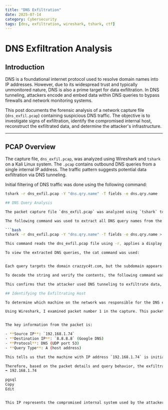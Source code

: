 ```yaml
---
title: "DNS Exfiltration"
date: 2025-07-14
category: Cybersecurity
tags: [dns, exfiltration, wireshark, tshark, ctf]
---
```


# DNS Exfiltration Analysis

## Introduction

DNS is a foundational internet protocol used to resolve domain names into IP addresses. However, due to its widespread trust and typically unmonitored nature, DNS is also a prime target for data exfiltration. In DNS tunneling, attackers encode and embed data within DNS queries to bypass firewalls and network monitoring systems.

This post documents the forensic analysis of a network capture file (`dns_exfil.pcap`) containing suspicious DNS traffic. The objective is to investigate signs of exfiltration, identify the compromised internal host, reconstruct the exfiltrated data, and determine the attacker's infrastructure.

---

## PCAP Overview

The capture file, `dns_exfil.pcap`, was analyzed using Wireshark and `tshark` on a Kali Linux system. The `.pcap` contains outbound DNS queries from a single internal IP address. The traffic pattern suggests potential data exfiltration via DNS tunneling.

Initial filtering of DNS traffic was done using the following command:

```bash
tshark -r dns_exfil.pcap -Y "dns.qry.name" -T fields -e dns.qry.name

## DNS Query Analysis

The packet capture file `dns_exfil.pcap` was analyzed using `tshark` to extract DNS query names. These queries revealed a suspicious pattern involving encoded subdomains, likely used for data exfiltration.

The following command was used to extract all DNS query names from the capture:

```bash
tshark -r dns_exfil.pcap -Y "dns.qry.name" -T fields -e dns.qry.name > queries.txt

This command reads the dns_exfil.pcap file using -r, applies a display filter -Y to include only DNS queries (dns.qry.name), outputs only the DNS query name field (-e dns.qry.name), and saves the output to queries.txt.

To view the extracted DNS queries, the cat command was used:


Each query targets the domain crazzyc4t.com, but the subdomain appears to be Base64-encoded. The encoded string Q1RGe1RVTk4zTEwxTkdfRE5TX0wxSzNfNF9QUjB9 is likely the exfiltrated payload embedded within DNS queries.

To decode the string and verify the contents, the following command was executed:

This confirms that the attacker used DNS tunneling to exfiltrate data, embedding a Base64-encoded flag in the subdomain of a DNS query to an external, attacker-controlled domain. This method allows bypassing network monitoring tools that do not deeply inspect DNS payloads.

## Identifying the Exfiltrating Host

To determine which machine on the network was responsible for the DNS exfiltration, I inspected the source IP address of the DNS queries sent to the external domain `crazzyc4t.com`.

Using Wireshark, I examined packet number 1 in the capture. This packet is a standard DNS query requesting the A record for the suspicious domain:


The key information from the packet is:

- **Source IP**: `192.168.1.74`
- **Destination IP**: `8.8.8.8` (Google DNS)
- **Protocol**: DNS (UDP port 53)
- **Query Type**: A (host address)

This tells us that the machine with IP address `192.168.1.74` is initiating the outbound DNS queries that contain encoded subdomains. The response from `8.8.8.8` confirms that the query occurred and that the name does not resolve — which is typical for DNS tunneling payloads sent to a controlled domain.

Therefore, based on the packet details and query behavior, the exfiltrating host is:
➡️ 192.168.1.74

pgsql
Copy
Edit


This IP represents the compromised internal system used by the attacker to tunnel data out of the network via DNS requests.
